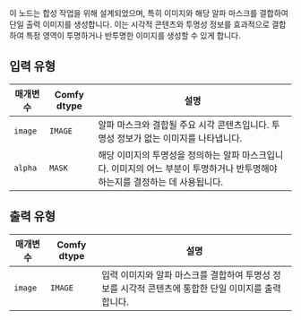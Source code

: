 
이 노드는 합성 작업을 위해 설계되었으며, 특히 이미지와 해당 알파 마스크를 결합하여 단일 출력 이미지를 생성합니다. 이는 시각적 콘텐츠와 투명성 정보를 효과적으로 결합하여 특정 영역이 투명하거나 반투명한 이미지를 생성할 수 있게 합니다.

## 입력 유형

| 매개변수 | Comfy dtype | 설명 |
|-----------|-------------|-------------|
| `image`   | `IMAGE`     | 알파 마스크와 결합될 주요 시각 콘텐츠입니다. 투명성 정보가 없는 이미지를 나타냅니다. |
| `alpha`   | `MASK`      | 해당 이미지의 투명성을 정의하는 알파 마스크입니다. 이미지의 어느 부분이 투명하거나 반투명해야 하는지를 결정하는 데 사용됩니다. |

## 출력 유형

| 매개변수 | Comfy dtype | 설명 |
|-----------|-------------|-------------|
| `image`   | `IMAGE`     | 입력 이미지와 알파 마스크를 결합하여 투명성 정보를 시각적 콘텐츠에 통합한 단일 이미지를 출력합니다. |
